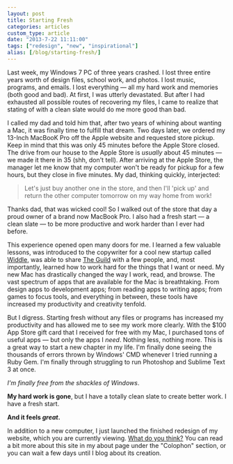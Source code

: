 ```yaml
---
layout: post
title: Starting Fresh
categories: articles
custom_type: article
date: "2013-7-22 11:11:00"
tags: ["redesign", "new", "inspirational"]
alias: [/blog/starting-fresh/]
---
```

Last week, my Windows 7 PC of three years crashed. I lost three entire years worth of design files, school work, and photos. I lost music, programs, and emails. I lost everything — all my hard work and memories (both good and bad). At first, I was utterly devastated. But after I had exhausted all possible routes of recovering my files, I came to realize that stating of with a clean slate would do me more good than bad.

I called my dad and told him that, after two years of whining about wanting a Mac, it was finally time to fulfill that dream. Two days later, we ordered my 13-Inch MacBooK Pro off the Apple website and requested store pickup. Keep in mind that this was only 45 minutes before the Apple Store closed. The drive from our house to the Apple Store is _usually_ about 45 minutes — we made it there in 35 (shh, don't tell). After arriving at the Apple Store, the manager let me know that my computer won't be ready for pickup for a few hours, but they close in five minutes. My dad, thinking quickly, interjected:

> Let's just buy another one in the store, and then I'll 'pick up' and return the other computer tomorrow on my way home from work!

Thanks dad, that was wicked cool! So I walked out of the store that day a proud owner of a brand now MacBook Pro. I also had a fresh start — a clean slate — to be more productive and work harder than I ever had before.

This experience opened open many doors for me. I learned a few valuable lessons, was introduced to the copywriter for a cool new startup called [Widdle](http://widdle.it), was able to share [The Guild](https://theguild.co) with a few people, and, most importantly, learned how to work hard for the things that I want or need. My new Mac has drastically changed the way I work, read, and browse. The vast spectrum of apps that are available for the Mac is breathtaking. From design apps to development apps; from reading apps to writing apps; from games to focus tools, and everything in between, these tools have increased my productivity and creativity tenfold.

But I digress. Starting fresh without any files or programs has increased my productivity and has allowed me to see my work more clearly. With the $100 App Store gift card that I received for free with my Mac, I purchased tons of useful apps — but only the apps I *need*. Nothing less, nothing more. This is a great way to start a new chapter in my life. I'm finally done seeing the thousands of errors thrown by Windows' CMD whenever I tried running a Ruby Gem. I'm finally through struggling to run Photoshop and Sublime Text 3 at once.

*I'm finally free from the shackles of Windows*.

**My hard work is gone**, but I have a totally clean slate to create better work. I have a fresh start.

**And it feels *great*.**

In addition to a new computer, I just launched the finished redesign of my website, which you are currently viewing. [What do you think?](http://twitter.com/devinhalladay) You can read a bit more about this site in my about page under the "Colophon" section, or you can wait a few days until I blog about its creation.